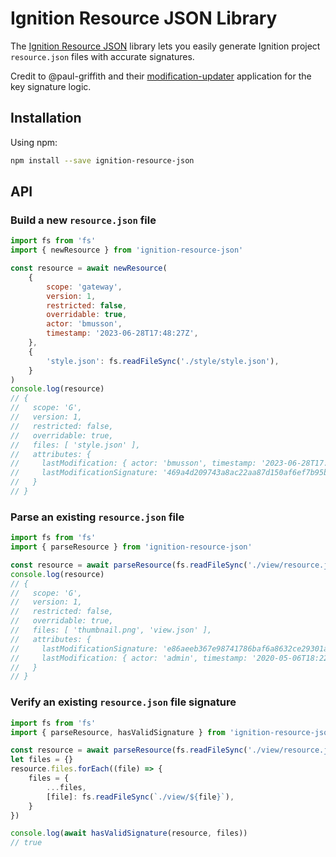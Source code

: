 # Ignition Resource JSON Library

The [Ignition Resource JSON] library lets you easily generate Ignition project `resource.json` files with accurate signatures.

Credit to @paul-griffith and their [modification-updater] application for the key signature logic.

## Installation

Using npm:

```sh
npm install --save ignition-resource-json
```

## API

### Build a new `resource.json` file

```js
import fs from 'fs'
import { newResource } from 'ignition-resource-json'

const resource = await newResource(
    {
        scope: 'gateway',
        version: 1,
        restricted: false,
        overridable: true,
        actor: 'bmusson',
        timestamp: '2023-06-28T17:48:27Z',
    },
    {
        'style.json': fs.readFileSync('./style/style.json'),
    }
)
console.log(resource)
// {
//   scope: 'G',
//   version: 1,
//   restricted: false,
//   overridable: true,
//   files: [ 'style.json' ],
//   attributes: {
//     lastModification: { actor: 'bmusson', timestamp: '2023-06-28T17:48:27Z' },
//     lastModificationSignature: '469a4d209743a8ac22aa87d150af6ef7b95b2818fee0ef805d13f70c6952b14c'
//   }
// }
```

### Parse an existing `resource.json` file

```js
import fs from 'fs'
import { parseResource } from 'ignition-resource-json'

const resource = await parseResource(fs.readFileSync('./view/resource.json'))
console.log(resource)
// {
//   scope: 'G',
//   version: 1,
//   restricted: false,
//   overridable: true,
//   files: [ 'thumbnail.png', 'view.json' ],
//   attributes: {
//     lastModificationSignature: 'e86aeeb367e98741786baf6a8632ce29301ab5827ebb2d7d6e07c3664ab07ae5',
//     lastModification: { actor: 'admin', timestamp: '2020-05-06T18:22:14Z' }
//   }
// }
```

### Verify an existing `resource.json` file signature

```js
import fs from 'fs'
import { parseResource, hasValidSignature } from 'ignition-resource-json'

const resource = await parseResource(fs.readFileSync('./view/resource.json'))
let files = {}
resource.files.forEach((file) => {
    files = {
        ...files,
        [file]: fs.readFileSync(`./view/${file}`),
    }
})

console.log(await hasValidSignature(resource, files))
// true
```

[Ignition Resource JSON]: https://github.com/mussonindustrial/ignition-tools/packages/ignition-resource-json
[modification-updater]: https://github.com/paul-griffith/modification-updater

